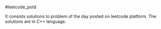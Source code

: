 #leetcode_potd

It consists solutions to problem of the day posted on leetcode platform.
The solutions are in C++ language.
